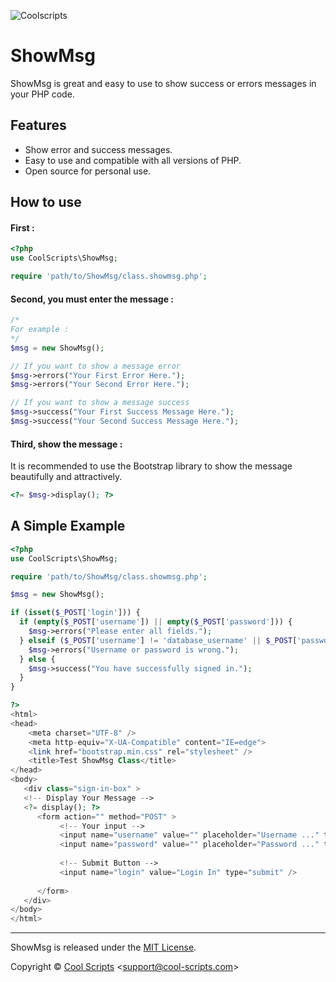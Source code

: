 ![Coolscripts](https://cool-scripts.com/images/black-logo.png)

# ShowMsg
ShowMsg is great and easy to use to show success or errors messages in your PHP code.

## Features
- Show error and success messages.
- Easy to use and compatible with all versions of PHP.
- Open source for personal use.

## How to use
#### First : 

```php
<?php
use CoolScripts\ShowMsg;

require 'path/to/ShowMsg/class.showmsg.php';

```

#### Second, you must enter the message :

```php
/* 
For example : 
*/
$msg = new ShowMsg();

// If you want to show a message error
$msg->errors("Your First Error Here.");
$msg->errors("Your Second Error Here.");

// If you want to show a message success
$msg->success("Your First Success Message Here.");
$msg->success("Your Second Success Message Here.");

```

#### Third, show the message :
It is recommended to use the Bootstrap library to show the message beautifully and attractively.

```php
<?= $msg->display(); ?>

```
## A Simple Example

```php
<?php
use CoolScripts\ShowMsg;

require 'path/to/ShowMsg/class.showmsg.php';

$msg = new ShowMsg();

if (isset($_POST['login'])) {
  if (empty($_POST['username']) || empty($_POST['password'])) {
    $msg->errors("Please enter all fields.");
  } elseif ($_POST['username'] != 'database_username' || $_POST['password'] != 'database_password') {
    $msg->errors("Username or password is wrong.");
  } else {
    $msg->success("You have successfully signed in.");
  }
}

?>
<html>
<head>
    <meta charset="UTF-8" />
    <meta http-equiv="X-UA-Compatible" content="IE=edge">
    <link href="bootstrap.min.css" rel="stylesheet" />
    <title>Test ShowMsg Class</title>
</head>
<body>
   <div class="sign-in-box" >
   <!-- Display Your Message -->
   <?= display(); ?>
      <form action="" method="POST" >
           <!-- Your input -->
           <input name="username" value="" placeholder="Username ..." type="text" />
           <input name="password" value="" placeholder="Password ..." type="password" />
           
           <!-- Submit Button -->
           <input name="login" value="Login In" type="submit" />
           
      </form>
   </div>
</body>
</html>
```
----

ShowMsg is released under the [MIT License](https://opensource.org/licenses/MIT).

Copyright © [Cool Scripts](https://cool-scripts.com) &lt;support@cool-scripts.com&gt;
